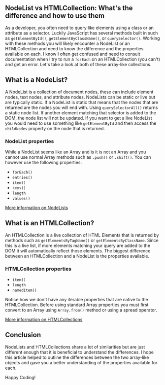 ## NodeList vs HTMLCollection: What's the difference and how to use them

As a developer, you often need to query like elements using a class or an attribute as a selector. Luckily JavaScript has several methods built in such as `getElementById()`, `getElementByClassName()`, or `querySelector()`. Working with these methods you will likely encounter a NodeList or an HTMLCollection and need to know the difference and the properties available on each. I know I often get confused and need to consult documentation when I try to run a `forEach` on an HTMLCollection (you can't) and get an error. Let's take a look at both of these array-like collections.

## What is a NodeList?

A NodeList is a collection of document nodes, these can include element nodes, text nodes, and attribute nodes. NodeLists can be static or live but are typically static. If a NodeList is static that means that the nodes that are returned are the nodes you will end with. Using `querySelectorAll()` returns a static node list. If another element matching that selector is added to the DOM, the node list will not be updated. If you want to get a live NodeList you would need to use something like `getElementById` and then access the `childNodes` property on the node that is returned.

### NodeList properties

While a NodeList seems like an Array and is it is not an Array and you cannot use normal Array methods such as `.push()` or `.shift()`. You can however use the following properties:

- `forEach()`
- `entries()`
- `item()`
- `keys()`
- `length`
- `values()`

[More information on NodeLists](https://developer.mozilla.org/en-US/docs/Web/API/NodeList)

## What is an HTMLCollection?

An HTMLCollection is a live collection of HTML Elements that is returned by methods such as `getElementsByTagName()` or `getElementsByClassName`. Since this is a live list, if more elements matching your query are added to the DOM it will automatically reflect those elements. The biggest difference between an HTMLCollection and a NodeList is the properties available.

### HTMLCollection properties

- `item()`
- `length`
- `namedItem()`

Notice how we don't have any iterable properties that are native to the HTMLCollection. Before using standard Array properties you must first convert to an Array using `Array.from()` method or using a spread operator.

[More information on HTMLCollections](https://developer.mozilla.org/en-US/docs/Web/API/HTMLCollection) 

## Conclusion

NodeLists and HTMLCollections share a lot of similarities but are just different enough that it is beneficial to understand the differences. I hope this article helped to outline the differences between the two array-like objects and gave you a better understanding of the properties available for each.

Happy Coding!